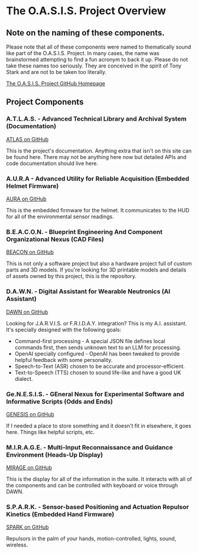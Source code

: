 # The O.A.S.I.S. Project Overview

## Note on the naming of these components.

Please note that all of these components were named to thematically sound like part of the O.A.S.I.S. Project. In many cases, the name was brainstormed attempting to find a fun acronym to back it up. Please do not take these names too seriously. They are conceived in the spirit of Tony Stark and are not to be taken too literally.

[The O.A.S.I.S. Project GitHub Homepage](https://github.com/The-OASIS-Project)

## Project Components

### A.T.L.A.S. - Advanced Technical Library and Archival System (Documentation)

[ATLAS on GitHub](https://github.com/The-OASIS-Project/atlas)

This is the project's documentation. Anything extra that isn't on this site can be found here. There may not be anything here now but detailed APIs and code documentation should live here.

### A.U.R.A - Advanced Utility for Reliable Acquisition (Embedded Helmet Firmware)

[AURA on GitHub](https://github.com/The-OASIS-Project/aura)

This is the embedded firmware for the helmet. It communicates to the HUD for all of the environmental sensor readings.

### B.E.A.C.O.N. - Blueprint Engineering And Component Organizational Nexus (CAD Files)

[BEACON on GitHub](https://github.com/The-OASIS-Project/beacon)

This is not only a software project but also a hardware project full of custom parts and 3D models. If you're looking for 3D printable models and details of assets owned by this project, this is the repository.

### D.A.W.N. - Digital Assistant for Wearable Neutronics (AI Assistant)

[DAWN on GitHub](https://github.com/The-OASIS-Project/dawn)

Looking for J.A.R.V.I.S. or F.R.I.D.A.Y. integration? This is my A.I. assistant. It's specially designed with the following goals:

* Command-first processing - A special JSON file defines local commands first, then sends unknown text to an LLM for processing.
* OpenAI specially configured - OpenAI has been tweaked to provide helpful feedback with some personality.
* Speech-to-Text (ASR) chosen to be accurate and processor-efficient.
* Text-to-Speech (TTS) chosen to sound life-like and have a good UK dialect.

### Ge.N.E.S.I.S. - GEneral Nexus for Experimental Software and Informative Scripts (Odds and Ends)

[GENESIS on GitHub](https://github.com/The-OASIS-Project/genesis)

If I needed a place to store something and it doesn't fit in elsewhere, it goes here. Things like helpful scripts, etc.

### M.I.R.A.G.E. - Multi-Input Reconnaissance and Guidance Environment (Heads-Up Display)

[MIRAGE on GitHub](https://github.com/The-OASIS-Project/mirage)

This is the display for all of the information in the suite. It interacts with all of the components and can be controlled with keyboard or voice through DAWN.

### S.P.A.R.K. - Sensor-based Positioning and Actuation Repulsor Kinetics (Embedded Hand Firmware)

[SPARK on GitHub](https://github.com/The-OASIS-Project/spark)

Repulsors in the palm of your hands, motion-controlled, lights, sound, wireless.
